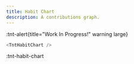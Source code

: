 ```yaml
---
title: Habit Chart
description: A contributions graph.
---
```


:tnt-alert{title="Work In Progress!" warning large}

```js
<TntHabitChart />
```

:tnt-habit-chart

